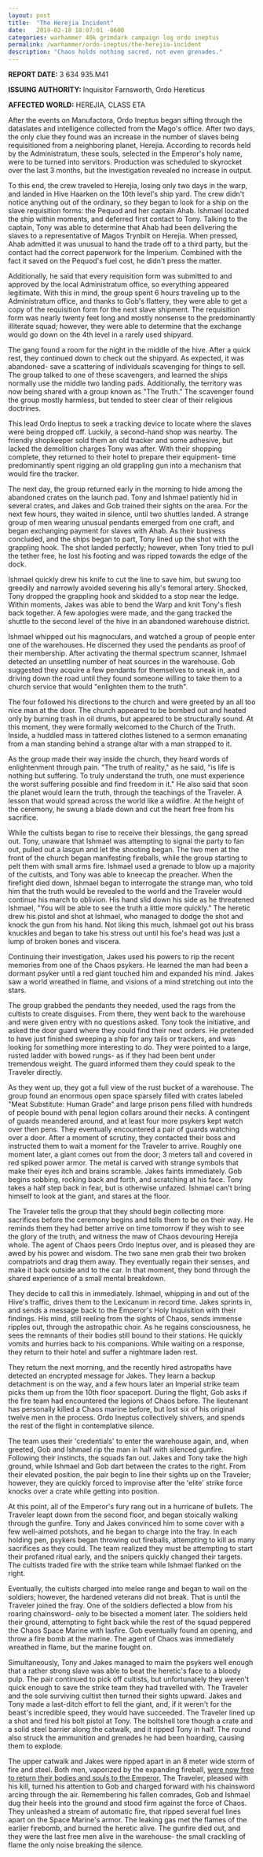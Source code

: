```yaml
---
layout: post
title:  "The Herejia Incident"
date:   2019-02-18 18:07:01 -0600
categories: warhammer 40k grimdark campaign log ordo ineptus
permalink: /warhammer/ordo-ineptus/the-herejia-incident
description: "Chaos holds nothing sacred, not even grenades."
---
```


**REPORT DATE:** 3 634 935.M41

**ISSUING AUTHORITY:** Inquisitor Farnsworth, Ordo Hereticus

**AFFECTED WORLD:** HEREJIA, CLASS ETA

After the events on Manufactora, Ordo Ineptus began sifting through the dataslates and intelligence collected from the Mago's office.
After two days, the only clue they found was an increase in the number of slaves being requisitioned from a neighboring planet, Herejia.
According to records held by the Administratum, these souls, selected in the Emperor's holy name, were to be turned into servitors.
Production was scheduled to skyrocket over the last 3 months, but the investigation revealed no increase in output.

To this end, the crew traveled to Herejia, losing only two days in the warp, and landed in Hive Haarken on the 10th level's ship yard.
The crew didn't notice anything out of the ordinary, so they began to look for a ship on the slave requisition forms: the Pequod and her captain Ahab.
Ishmael located the ship within moments, and deferred first contact to Tony.
Talking to the captain, Tony was able to determine that Ahab had been delivering the slaves to a representative of Magos Trynbilt on Herejia.
When pressed, Ahab admitted it was unusual to hand the trade off to a third party, but the contact had the correct paperwork for the Imperium.
Combined with the fact it saved on the Pequod's fuel cost, he didn't press the matter.

Additionally, he said that every requisition form was submitted to and approved by the local Administratum office, so everything appeared legitimate.
With this in mind, the group spent 6 hours traveling up to the Administratum office, and thanks to Gob's flattery, they were able to get a copy of the requisition form for the next slave shipment.
The requisition form was nearly twenty feet long and mostly nonsense to the predominantly illiterate squad; however, they were able to determine that the exchange would go down on the 4th level in a rarely used shipyard.

The gang found a room for the night in the middle of the hive.
After a quick rest, they continued down to check out the shipyard.
As expected, it was abandoned- save a scattering of individuals scavenging for things to sell.
The group talked to one of these scavengers, and learned the ships normally use the middle two landing pads.
Additionally, the territory was now being shared with a group known as "The Truth."
The scavenger found the group mostly harmless, but tended to steer clear of their religious doctrines.

This lead Ordo Ineptus to seek a tracking device to locate where the slaves were being dropped off.
Luckily, a second-hand shop was nearby.
The friendly shopkeeper sold them an old tracker and some adhesive, but lacked the demolition charges Tony was after.
With their shopping complete, they returned to their hotel to prepare their equipment- time predominantly spent rigging an old grappling gun into a mechanism that would fire the tracker.

The next day, the group returned early in the morning to hide among the abandoned crates on the launch pad.
Tony and Ishmael patiently hid in several crates, and Jakes and Gob trained their sights on the area.
For the next few hours, they waited in silence, until two shuttles landed.
A strange group of men wearing unusual pendants emerged from one craft, and began exchanging payment for slaves with Ahab.
As their business concluded, and the ships began to part, Tony lined up the shot with the grappling hook.
The shot landed perfectly; however, when Tony tried to pull the tether free, he lost his footing and was ripped towards the edge of the dock.

Ishmael quickly drew his knife to cut the line to save him, but swung too greedily and narrowly avoided severing his ally's femoral artery.
Shocked, Tony dropped the grappling hook and skidded to a stop near the ledge.
Within moments, Jakes was able to bend the Warp and knit Tony's flesh back together.
A few apologies were made, and the gang tracked the shuttle to the second level of the hive in an abandoned warehouse district.

Ishmael whipped out his magnoculars, and watched a group of people enter one of the warehouses.
He discerned they used the pendants as proof of their membership.
After activating the thermal spectrum scanner, Ishmael detected an unsettling number of heat sources in the warehouse.
Gob suggested they acquire a few pendants for themselves to sneak in, and driving down the road until they found someone willing to take them to a church service that would "enlighten them to the truth".

The four followed his directions to the church and were greeted by an all too nice man at the door.
The church appeared to be bombed out and heated only by burning trash in oil drums, but appeared to be structurally sound.
At this moment, they were formally welcomed to the Church of the Truth.
Inside, a huddled mass in tattered clothes listened to a sermon emanating from a man standing behind a strange altar with a man strapped to it.

As the group made their way inside the church, they heard words of enlightenment through pain.
"The truth of reality," as he said, "is life is nothing but suffering. To truly understand the truth, one must experience the worst suffering possible and find freedom in it."
He also said that soon the planet would learn the truth, through the teachings of the Traveler.
A lesson that would spread across the world like a wildfire.
At the height of the ceremony, he swung a blade down and cut the heart free from his sacrifice.

While the cultists began to rise to receive their blessings, the gang spread out.
Tony, unaware that Ishmael was attempting to signal the party to fan out, pulled out a lasgun and let the shooting began.
The two men at the front of the church began manifesting fireballs, while the group starting to pelt them with small arms fire.
Ishmael used a grenade to blow up a majority of the cultists, and Tony was able to kneecap the preacher.
When the firefight died down, Ishmael began to interrogate the strange man, who told him that the truth would be revealed to the world and the Traveler would continue his march to oblivion.
His hand slid down his side as he threatened Ishmael, "You will be able to see the truth a little more quickly."
The heretic drew his pistol and shot at Ishmael, who managed to dodge the shot and knock the gun from his hand.
Not liking this much, Ishmael got out his brass knuckles and began to take his stress out until his foe's head was just a lump of broken bones and viscera.

Continuing their investigation, Jakes used his powers to rip the recent memories from one of the Chaos psykers.
He learned the man had been a dormant psyker until a red giant touched him and expanded his mind.
Jakes saw a world wreathed in flame, and visions of a mind stretching out into the stars.

The group grabbed the pendants they needed, used the rags from the cultists to create disguises.
From there, they went back to the warehouse and were given entry with no questions asked.
Tony took the initiative, and asked the door guard where they could find their next orders.
He pretended to have just finished sweeping a ship for any tails or trackers, and was looking for something more interesting to do.
They were pointed to a large, rusted ladder with bowed rungs- as if they had been bent under tremendous weight.
The guard informed them they could speak to the Traveler directly.

As they went up, they got a full view of the rust bucket of a warehouse.
The group found an enormous open space sparsely filled with crates labeled "Meat Substitute: Human Grade" and large prison pens filled with hundreds of people bound with penal legion collars around their necks.
A contingent of guards meandered around, and at least four more psykers kept watch over then pens.
They eventually encountered a pair of guards watching over a door.
After a moment of scrutiny, they contacted their boss and instructed them to wait a moment for the Traveler to arrive.
Roughly one moment later, a giant comes out from the door; 3 meters tall and covered in red spiked power armor.
The metal is carved with strange symbols that make their eyes itch and brains scramble.
Jakes faints immediately.
Gob begins sobbing, rocking back and forth, and scratching at his face.
Tony takes a half step back in fear, but is otherwise unfazed.
Ishmael can't bring himself to look at the giant, and stares at the floor.

The Traveler tells the group that they should begin collecting more sacrifices before the ceremony begins and tells them to be on their way.
He reminds them they had better arrive on time tomorrow if they wish to see the glory of the truth, and witness the maw of Chaos devouring Herejia whole.
The agent of Chaos peers Ordo Ineptus over, and is pleased they are awed by his power and wisdom.
The two sane men grab their two broken compatriots and drag them away.
They eventually regain their senses, and make it back outside and to the car.
In that moment, they bond through the shared experience of a small mental breakdown.

They decide to call this in immediately.
Ishmael, whipping in and out of the Hive's traffic, drives them to the Lexicanum in record time.
Jakes sprints in, and sends a message back to the Emperor's Holy Inquisition with their findings.
His mind, still reeling from the sights of Chaos, sends immense ripples out, through the astropathic choir.
As he regains consciousness, he sees the remnants of their bodies still bound to their stations.
He quickly vomits and hurries back to his companions.
While waiting on a response, they return to their hotel and suffer a nightmare laden rest.

They return the next morning, and the recently hired astropaths have detected an encrypted message for Jakes.
They learn a backup detachment is on the way, and a few hours later an Imperial strike team picks them up from the 10th floor spaceport.
During the flight, Gob asks if the fire team had encountered the legions of Chaos before.
The lieutenant has personally killed a Chaos marine before, but lost six of his original twelve men in the process.
Ordo Ineptus collectively shivers, and spends the rest of the flight in contemplative silence.

The team uses their 'credentials' to enter the warehouse again, and, when greeted, Gob and Ishmael rip the man in half with silenced gunfire.
Following their instincts, the squads fan out.
Jakes and Tony take the high ground, while Ishmael and Gob dart between the crates to the right.
From their elevated position, the pair begin to line their sights up on the Traveler; however, they are quickly forced to improvise after the 'elite' strike force knocks over a crate while getting into position.

At this point, all of the Emperor's fury rang out in a hurricane of bullets.
The Traveler leapt down from the second floor, and began stoically walking through the gunfire.
Tony and Jakes convinced him to some cover with a few well-aimed potshots, and he began to charge into the fray.
In each holding pen, psykers began throwing out fireballs, attempting to kill as many sacrifices as they could.
The team realized they must be attempting to start their profaned ritual early, and the snipers quickly changed their targets.
The cultists traded fire with the strike team while Ishmael flanked on the right.

Eventually, the cultists charged into melee range and began to wail on the soldiers; however, the hardened veterans did not break.
That is until the Traveler joined the fray.
One of the soldiers deflected a blow from his roaring chainsword- only to be bisected a moment later.
The soldiers held their ground, attempting to fight back while the rest of the squad peppered the Chaos Space Marine with lasfire.
Gob eventually found an opening, and throw a fire bomb at the marine.
The agent of Chaos was immediately wreathed in flame, but the marine fought on.

Simultaneously, Tony and Jakes managed to maim the psykers well enough that a rather strong slave was able to beat the heretic's face to a bloody pulp.
The pair continued to pick off cultists, but unfortunately they weren't quick enough to save the strike team they had travelled with.
The Traveler and the sole surviving cultist then turned their sights upward.
Jakes and Tony made a last-ditch effort to fell the giant, and, if it weren't for the beast's incredible speed, they would have succeeded.
The Traveler lined up a shot and fired his bolt pistol at Tony.
The boltshell tore though a crate and a solid steel barrier along the catwalk, and it ripped Tony in half.
The round also struck the ammunition and grenades he had been hoarding, causing them to explode.

The upper catwalk and Jakes were ripped apart in an 8 meter wide storm of fire and steel.
Both men, vaporized by the expanding fireball, [were now free to return their bodies and souls to the Emperor.](https://www.youtube.com/watch?v=7ODcC5z6Ca0)
The Traveler, pleased with his kill, turned his attention to Gob and charged forward with his chainsword arcing through the air.
Remembering his fallen comrades, Gob and Ishmael dug their heels into the ground and stood firm against the force of Chaos.
They unleashed a stream of automatic fire, that ripped several fuel lines apart on the Space Marine's armor.
The leaking gas met the flames of the earlier firebomb, and burned the heretic alive.
The gunfire died out, and they were the last free men alive in the warehouse- the small crackling of flame the only noise breaking the silence.
